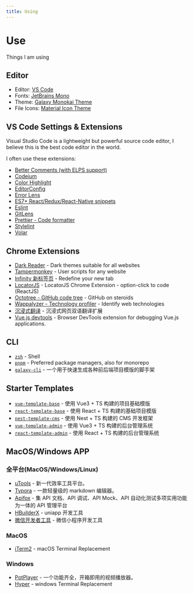 ```yaml
---
title: Using
---
```


# Use

Things I am using

## Editor

- Editor: [VS Code](https://code.visualstudio.com/)
- Fonts: [JetBrains Mono](https://github.com/JetBrains/JetBrainsMono/)
- Theme: [Galaxy Monokai Theme](https://github.com/sankeyangshu/vscode-theme-galaxy)
- File Icons: [Material Icon Theme](https://marketplace.visualstudio.com/items?itemName=PKief.material-icon-theme)

## VS Code Settings & Extensions

Visual Studio Code is a lightweight but powerful source code editor, I believe this is the best code editor in the world.

I often use these extensions:

- [Better Comments (with ELPS support)](https://marketplace.visualstudio.com/items?itemName=AmirHA.better-comments-2)
- [Codeium](https://marketplace.visualstudio.com/items?itemName=Codeium.codeium)
- [Color Highlight](https://marketplace.visualstudio.com/items?itemName=naumovs.color-highlight)
- [EditorConfig](https://marketplace.visualstudio.com/items?itemName=EditorConfig.EditorConfig)
- [Error Lens](https://marketplace.visualstudio.com/items?itemName=usernamehw.errorlens)
- [ES7+ React/Redux/React-Native snippets](https://marketplace.visualstudio.com/items?itemName=dsznajder.es7-react-js-snippets)
- [Eslint](https://marketplace.visualstudio.com/items?itemName=dbaeumer.vscode-eslint)
- [GitLens](https://marketplace.visualstudio.com/items?itemName=eamodio.gitlens)
- [Prettier - Code formatter](https://marketplace.visualstudio.com/items?itemName=esbenp.prettier-vscode)
- [Stylelint](https://marketplace.visualstudio.com/items?itemName=stylelint.vscode-stylelint)
- [Volar](https://marketplace.visualstudio.com/items?itemName=Vue.vscode-typescript-vue-plugin)

## Chrome Extensions

- [Dark Reader](https://chrome.google.com/webstore/detail/dark-reader/eimadpbcbfnmbkopoojfekhnkhdbieeh) - Dark themes suitable for all websites
- [Tampermonkey](https://chrome.google.com/webstore/detail/tampermonkey/dhdgffkkebhmkfjojejmpbldmpobfkfo) - User scripts for any website
- [Infinity 新标签页](https://chrome.google.com/webstore/detail/infinity-new-tab/dbfmnekepjoapopniengjbcpnbljalfg) - Redefine your new tab
- [LocatorJS](https://chrome.google.com/webstore/detail/locatorjs/npbfdllefekhdplbkdigpncggmojpefi) - LocatorJS Chrome Extension - option-click to code (ReactJS)
- [Octotree - GitHub code tree](https://chrome.google.com/webstore/detail/octotree-github-code-tree/bkhaagjahfmjljalopjnoealnfndnagc) - GitHub on steroids
- [Wappalyzer - Technology profiler](https://chrome.google.com/webstore/detail/wappalyzer-technology-pro/gppongmhjkpfnbhagpmjfkannfbllamg) - Identify web technologies
- [沉浸式翻译](https://chrome.google.com/webstore/detail/immersive-translate-web-p/bpoadfkcbjbfhfodiogcnhhhpibjhbnh) - 沉浸式网页双语翻译扩展
- [Vue.js devtools](https://chrome.google.com/webstore/detail/vuejs-devtools/nhdogjmejiglipccpnnnanhbledajbpd) - Browser DevTools extension for debugging Vue.js applications.

## CLI

- [`zsh`](https://zsh.org/) - Shell
- [`pnpm`](https://pnpm.io/) - Preferred package managers, also for monorepo
- [`galaxy-cli`](https://www.npmjs.com/package/galaxy-cli-core/) - 一个用于快速生成各种前后端项目模版的脚手架

## Starter Templates

- [`vue-template-base`](https://github.com/sankeyangshu/vue-template-base) - 使用 Vue3 + TS 构建的项目基础模版
- [`react-template-base`](https://github.com/sankeyangshu/react-template-base) - 使用 React + TS 构建的基础项目模版
- [`nest-template-cms`](https://github.com/sankeyangshu/nest-template-cms) - 使用 Nest + TS 构建的 CMS 开发框架
- [`vue-template-admin`](https://github.com/sankeyangshu-labs/vue-template-admin) - 使用 Vue3 + TS 构建的后台管理系统
- [`react-template-admin`](https://github.com/sankeyangshu-labs/react-template-admin) - 使用 React + TS 构建的后台管理系统

## MacOS/Windows APP

### 全平台(MacOS/Windows/Linux)

- [uTools](https://u.tools/) - 新一代效率工具平台。
- [Typora](https://typora.io/) - 一款轻量级的 markdown 编辑器。
- [Apifox](https://apifox.com/) - 集 API 文档、API 调试、API Mock、API 自动化测试多项实用功能为一体的 API 管理平台
- [HBuilderX](https://www.dcloud.io/hbuilderx.html) - uniapp 开发工具
- [微信开发者工具](https://developers.weixin.qq.com/miniprogram/dev/devtools/download.html) - 微信小程序开发工具

### MacOS

- [iTerm2](https://iterm2.com/) - macOS Terminal Replacement

### Windows

- [PotPlayer](https://potplayer.daum.net/) - 一个功能齐全，开箱即用的视频播放器。
- [Hyper](https://hyper.is/) - windows Terminal Replacement
